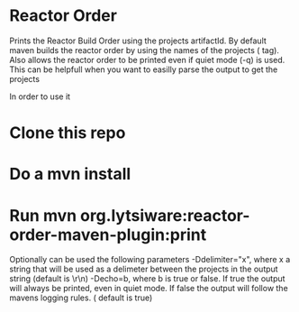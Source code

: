Reactor Order
========

Prints the Reactor Build Order using the projects artifactId. By default maven builds the reactor order by using the names of the projects (<names/> tag).
Also allows the reactor order to be printed even if quiet mode (-q) is used. This can be helpfull when you want to easilly parse the output to get the projects

In order to use it 
# Clone this repo
# Do a mvn install
# Run mvn org.lytsiware:reactor-order-maven-plugin:print

Optionally can be used the following parameters
-Ddelimiter="x", where x a string that will be used as a delimeter between the projects in the output string (default is \r\n)
-Decho=b, where b is true or false. If true the output will always be printed, even in quiet mode. If false the output will follow the mavens logging rules. (
default is true)


